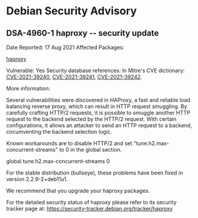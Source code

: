 
Debian Security Advisory
========================


DSA-4960-1 haproxy -- security update
-------------------------------------



Date Reported:
17 Aug 2021
Affected Packages:

[haproxy](https://packages.debian.org/src:haproxy)

Vulnerable:
Yes
Security database references:
In Mitre's CVE dictionary: [CVE-2021-39240](https://security-tracker.debian.org/tracker/CVE-2021-39240), [CVE-2021-39241](https://security-tracker.debian.org/tracker/CVE-2021-39241), [CVE-2021-39242](https://security-tracker.debian.org/tracker/CVE-2021-39242).  

More information:

Several vulnerabilities were discovered in HAProxy, a fast and reliable
load balancing reverse proxy, which can result in HTTP request
smuggling. By carefully crafting HTTP/2 requests, it is possible to
smuggle another HTTP request to the backend selected by the HTTP/2
request. With certain configurations, it allows an attacker to send an
HTTP request to a backend, circumventing the backend selection logic.


Known workarounds are to disable HTTP/2 and set
"tune.h2.max-concurrent-streams" to 0 in the global section.


global
 tune.h2.max-concurrent-streams 0


For the stable distribution (bullseye), these problems have been fixed in
version 2.2.9-2+deb11u1.


We recommend that you upgrade your haproxy packages.


For the detailed security status of haproxy please refer to its security
tracker page at:
<https://security-tracker.debian.org/tracker/haproxy>





